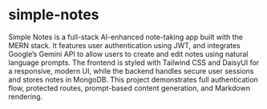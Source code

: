 # simple-notes
Simple Notes is a full-stack AI-enhanced note-taking app built with the MERN stack. It features user authentication using JWT, and integrates Google’s Gemini API to allow users to create and edit notes using natural language prompts. The frontend is styled with Tailwind CSS and DaisyUI for a responsive, modern UI, while the backend handles secure user sessions and stores notes in MongoDB. This project demonstrates full authentication flow, protected routes, prompt-based content generation, and Markdown rendering.

